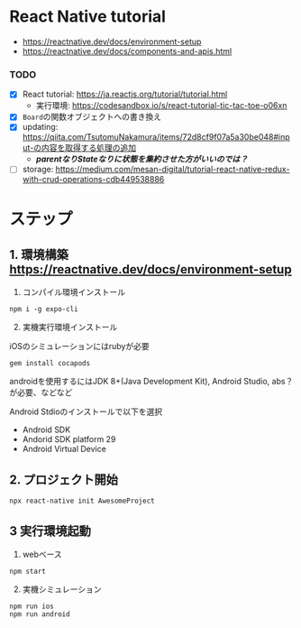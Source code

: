 # React Native tutorial

* https://reactnative.dev/docs/environment-setup
* https://reactnative.dev/docs/components-and-apis.html

### TODO

- [x] React tutorial: https://ja.reactjs.org/tutorial/tutorial.html 
  * 実行環境: https://codesandbox.io/s/react-tutorial-tic-tac-toe-o06xn
- [x] `Board`の関数オブジェクトへの書き換え
- [x] updating: https://qiita.com/TsutomuNakamura/items/72d8cf9f07a5a30be048#input-の内容を取得する処理の追加 
  * ***parentなりStateなりに状態を集約させた方がいいのでは？***
- [ ] storage: https://medium.com/mesan-digital/tutorial-react-native-redux-with-crud-operations-cdb449538886

# ステップ

## 1. 環境構築 https://reactnative.dev/docs/environment-setup

1. コンパイル環境インストール

```
npm i -g expo-cli
```

2. 実機実行環境インストール

iOSのシミュレーションにはrubyが必要

```
gem install cocapods
```

androidを使用するにはJDK 8+(Java Development Kit), Android Studio, abs？が必要、などなど

Android Stdioのインストールで以下を選択
* Android SDK
* Andorid SDK platform 29
* Android Virtual Device


## 2. プロジェクト開始

```
npx react-native init AwesomeProject
```

## 3 実行環境起動

1. webベース

```
npm start
```

2. 実機シミュレーション

```
npm run ios
npm run android
```

